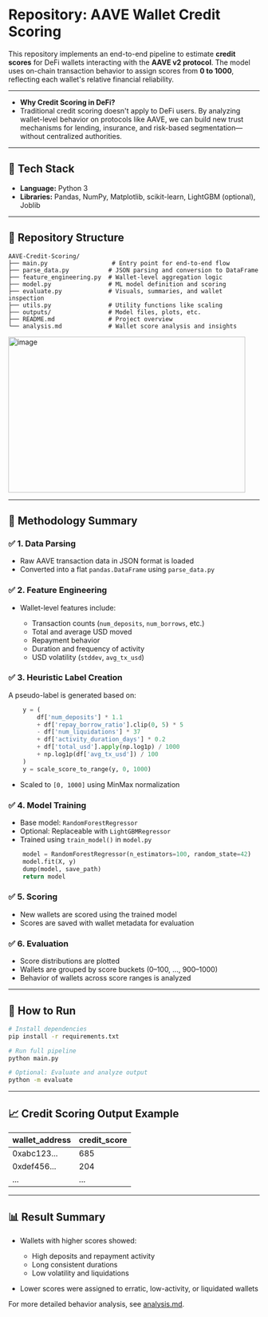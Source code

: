 # Repository: AAVE Wallet Credit Scoring

This repository implements an end-to-end pipeline to estimate **credit scores** for DeFi wallets interacting with the **AAVE v2 protocol**. The model uses on-chain transaction behavior to assign scores from **0 to 1000**, reflecting each wallet's relative financial reliability.

---
* **Why Credit Scoring in DeFi?**
* Traditional credit scoring doesn't apply to DeFi users. By analyzing wallet-level behavior on protocols like AAVE, we can build new trust mechanisms for lending, insurance, and risk-based segmentation—without centralized authorities.
---
## 🔧 Tech Stack

* **Language:** Python 3
* **Libraries:** Pandas, NumPy, Matplotlib, scikit-learn, LightGBM (optional), Joblib

---

## 📂 Repository Structure

```
AAVE-Credit-Scoring/
├── main.py                  # Entry point for end-to-end flow
├── parse_data.py           # JSON parsing and conversion to DataFrame
├── feature_engineering.py  # Wallet-level aggregation logic
├── model.py                # ML model definition and scoring
├── evaluate.py             # Visuals, summaries, and wallet inspection
├── utils.py                # Utility functions like scaling
├── outputs/                # Model files, plots, etc.
├── README.md               # Project overview
└── analysis.md             # Wallet score analysis and insights
```
<img width="475" height="312" alt="image" src="https://github.com/user-attachments/assets/84ea7d51-6f17-4e3c-81f7-2f06c1d35c08" />

---

## 📌 Methodology Summary

### ✅ 1. Data Parsing

* Raw AAVE transaction data in JSON format is loaded
* Converted into a flat `pandas.DataFrame` using `parse_data.py`

### ✅ 2. Feature Engineering

* Wallet-level features include:

  * Transaction counts (`num_deposits`, `num_borrows`, etc.)
  * Total and average USD moved
  * Repayment behavior
  * Duration and frequency of activity
  * USD volatility (`stddev`, `avg_tx_usd`)

### ✅ 3. Heuristic Label Creation

A pseudo-label is generated based on:

```python
    y = (
        df['num_deposits'] * 1.1
        + df['repay_borrow_ratio'].clip(0, 5) * 5
        - df['num_liquidations'] * 37
        + df['activity_duration_days'] * 0.2
        + df['total_usd'].apply(np.log1p) / 1000
        + np.log1p(df['avg_tx_usd']) / 100
    )
    y = scale_score_to_range(y, 0, 1000)
```

* Scaled to `[0, 1000]` using MinMax normalization

### ✅ 4. Model Training

* Base model: `RandomForestRegressor`
* Optional: Replaceable with `LightGBMRegressor`
* Trained using `train_model()` in `model.py`

```python
    model = RandomForestRegressor(n_estimators=100, random_state=42)
    model.fit(X, y)
    dump(model, save_path)
    return model
```

### ✅ 5. Scoring

* New wallets are scored using the trained model
* Scores are saved with wallet metadata for evaluation

### ✅ 6. Evaluation

* Score distributions are plotted
* Wallets are grouped by score buckets (0–100, ..., 900–1000)
* Behavior of wallets across score ranges is analyzed

---

## 🏁 How to Run

```bash
# Install dependencies
pip install -r requirements.txt

# Run full pipeline
python main.py

# Optional: Evaluate and analyze output
python -m evaluate
```

---

## 📈 Credit Scoring Output Example

| wallet\_address | credit\_score |
| --------------- | ------------- |
| 0xabc123...     | 685           |
| 0xdef456...     | 204           |
| ...             | ...           |

---

## 📊 Result Summary

* Wallets with higher scores showed:

  * High deposits and repayment activity
  * Long consistent durations
  * Low volatility and liquidations
* Lower scores were assigned to erratic, low-activity, or liquidated wallets

For more detailed behavior analysis, see [analysis.md](analysis.md).
